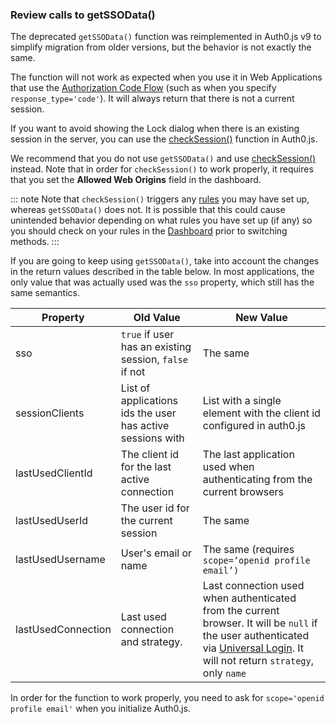 ### Review calls to getSSOData()

The deprecated `getSSOData()` function was reimplemented in Auth0.js v9 to simplify migration from older versions, but the behavior is not exactly the same. 

The function will not work as expected when you use it in Web Applications that use the [Authorization Code Flow](/api-auth/grant/authorization-code) (such as when you specify `response_type='code'`). It will always return that there is not a current session.

If you want to avoid showing the Lock dialog when there is an existing session in the server, you can use the [checkSession()](/libraries/auth0js#using-checksession-to-acquire-new-tokens) function in Auth0.js.

We recommend that you do not use `getSSOData()` and use [checkSession()](/libraries/auth0js#using-checksession-to-acquire-new-tokens) instead. Note that in order for `checkSession()` to work properly, it requires that you set the **Allowed Web Origins** field in the dashboard.

::: note
Note that `checkSession()` triggers any [rules](/rules) you may have set up, whereas `getSSOData()` does not. It is possible that this could cause unintended behavior depending on what rules you have set up (if any) so you should check on your rules in the [Dashboard](${manage_url}/#/rules) prior to switching methods.
:::

If you are going to keep using `getSSOData()`, take into account the changes in the return values described in the table below. In most applications, the only value that was actually used was the `sso` property, which still has the same semantics. 

| **Property** | **Old Value** | **New Value** |
| --- | --- | --- |
| sso | `true` if user has an existing session, `false` if not | The same |
| sessionClients | List of applications ids the user has active sessions with | List with a single element with the client id configured in auth0.js |
| lastUsedClientId | The client id for the last active connection | The last application used when authenticating from the current browsers |
| lastUsedUserId | The user id for the current session | The same  |
| lastUsedUsername | User's email or name | The same (requires `scope=’openid profile email’)` |
| lastUsedConnection | Last used connection and strategy. | Last connection used when authenticated from the current browser. It will be `null` if the user authenticated via [Universal Login](/hosted-pages/login). It will not return `strategy`, only `name` |

In order for the function to work properly, you need to ask for `scope='openid profile email'` when you initialize Auth0.js.
